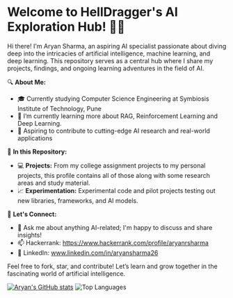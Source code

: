 # Welcome to HellDragger's AI Exploration Hub! 👋🤖

Hi there! I'm Aryan Sharma, an aspiring AI specialist passionate about diving deep into the intricacies of artificial intelligence, machine learning, and deep learning. This repository serves as a central hub where I share my projects, findings, and ongoing learning adventures in the field of AI.

🔍 **About Me:**
- 🎓 Currently studying Computer Science Engineering at Symbiosis Institute of Technology, Pune
- 🌱 I’m currently learning more about RAG, Reinforcement Learning and Deep Learning.
- 🚀 Aspiring to contribute to cutting-edge AI research and real-world applications

🌟 **In this Repository:**
- 💻 **Projects:** From my college assignment projects to my personal projects, this profile contains all of those along with some research areas and study material.
- 📈 **Experimentation:** Experimental code and pilot projects testing out new libraries, frameworks, and AI models.

👥 **Let's Connect:**
- 💬 Ask me about anything AI-related; I'm happy to discuss and share insights!
- 📫 Hackerrank: https://www.hackerrank.com/profile/aryanrsharma
- 🔗 LinkedIn: www.linkedin.com/in/aryansharma26

Feel free to fork, star, and contribute! Let’s learn and grow together in the fascinating world of artificial intelligence.

[![Aryan's GitHub stats](https://github-readme-stats.vercel.app/api?username=HellDragger&theme=merko&show_icons=true)](https://github.com/HellDragger/github-readme-stats)
![Top Languages](https://github-readme-stats.vercel.app/api/top-langs/?username=HellDragger&hide_progress=true)
